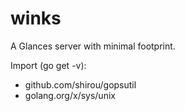 # winks

A Glances server with minimal footprint.

Import (go get -v):
* github.com/shirou/gopsutil
* golang.org/x/sys/unix
